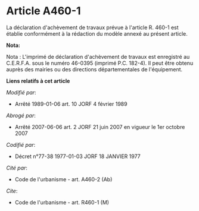 # Article A460-1

La déclaration d'achèvement de travaux prévue à l'article R. 460-1 est établie conformément à la rédaction du modèle annexé
au présent article.

**Nota:**

Nota : L'imprimé de déclaration d'achèvement de travaux est enregistré au C.E.R.F.A. sous le numéro 46-0395 (imprimé P.C.
182-4). Il peut être obtenu auprès des mairies ou des directions départementales de l'équipement.

**Liens relatifs à cet article**

_Modifié par_:

  - Arrêté 1989-01-06 art. 10 JORF 4 février 1989

_Abrogé par_:

  - Arrêté 2007-06-06 art. 2 JORF 21 juin 2007 en vigueur le 1er octobre 2007

_Codifié par_:

  - Décret n°77-38 1977-01-03 JORF 18 JANVIER 1977

_Cité par_:

  - Code de l'urbanisme - art. A460-2 (Ab)

_Cite_:

  - Code de l'urbanisme - art. R460-1 (M)
